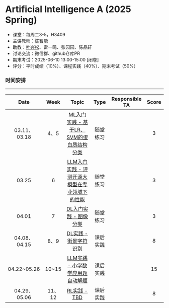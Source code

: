 Artificial Intelligence A (2025 Spring)
==========================

- 课堂：每周二3-5，H3409
- 主讲教师：[陈智能](https://zhinchenfd.github.io)
- 助教：[叶兴松](https://yesianrohn.github.io)、雷一鸣、张园园、陈品轩
- 讨论交流：微信群、github仓库PR
- 期末考试：2025-06-10 13:00-15:00 [闭卷]
- 评分：平时成绩（10%）、课程实践（40%）、期末考试（50%）

### 时间安排
----------

|  Date  | Week  |                  Topic                   |   Type   | Responsible TA | Score |
| :----: | :---: | :--------------------------------------: | :------: | :------------: | :---: |
| 03.11、03.18  |   4、5   | [ML入门实践 - 基于LR、SVM的蛋白质结构分类]()         | 随堂练习 |              | 3 |
| 03.25  |   6   | [LLM入门实践 - 评测开源大模型在专业领域下的性能]()                   | 随堂练习 |              | 3 |
| 04.01  |   7   | [DL入门实践 - 图像分类]()                   | 随堂练习 |             | 3 |
| 04.08、04.15  |   8、9   | [DL实践 - 街景字符识别]()                      | 课后实践 |              | 8 |
| 04.22~05.26  |   10~15   | [LLM实践 - 小学数学应用题自动解题]()            | 课后实践 |              | 15 |
| 04.29、05.06  |   11、12   | [RL实践 - TBD]()                    | 课后实践 |              | 8 |
